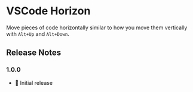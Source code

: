 # VSCode Horizon

Move pieces of code horizontally similar to how you move them vertically with `Alt+Up` and `Alt+Down`.

## Release Notes

### 1.0.0

- 🚀 Initial release

